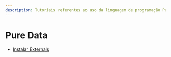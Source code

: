 ```yaml
---
description: Tutoriais referentes ao uso da linguagem de programação Pure Data (a.k.a. Pd).
---
```


# Pure Data

* [Instalar Externals](instalar-externals-no-pd.md)



